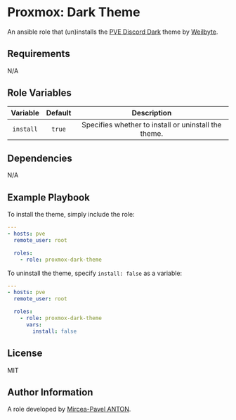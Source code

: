 Proxmox: Dark Theme
===================

An ansible role that (un)installs the [PVE Discord Dark](https://github.com/Weilbyte/PVEDiscordDark) theme by [Weilbyte](https://github.com/Weilbyte).

Requirements
------------

N/A

Role Variables
--------------

| Variable  | Default |                     Description                      |
| :-------: | :-----: | :--------------------------------------------------: |
| `install` | `true`  | Specifies whether to install or uninstall the theme. |

Dependencies
------------

N/A

Example Playbook
----------------

To install the theme, simply include the role:

``` yml
---
- hosts: pve
  remote_user: root

  roles:
    - role: proxmox-dark-theme
```

To uninstall the theme, specify `install: false` as a variable:

``` yml
---
- hosts: pve
  remote_user: root

  roles:
    - role: proxmox-dark-theme
      vars:
        install: false
```

License
-------

MIT

Author Information
------------------

A role developed by [Mircea-Pavel ANTON](https://www.mirceanton.com).
